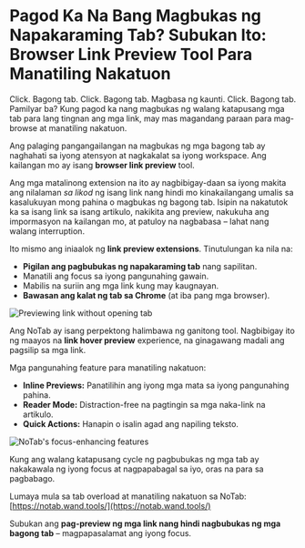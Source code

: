 # Pagod Ka Na Bang Magbukas ng Napakaraming Tab? Subukan Ito: Browser Link Preview Tool Para Manatiling Nakatuon

Click. Bagong tab. Click. Bagong tab. Magbasa ng kaunti. Click. Bagong tab. Pamilyar ba? Kung pagod ka nang magbukas ng walang katapusang mga tab para lang tingnan ang mga link, may mas magandang paraan para mag-browse at manatiling nakatuon.

Ang palaging pangangailangan na magbukas ng mga bagong tab ay naghahati sa iyong atensyon at nagkakalat sa iyong workspace. Ang kailangan mo ay isang **browser link preview** tool.

Ang mga matalinong extension na ito ay nagbibigay-daan sa iyong makita ang nilalaman *sa likod* ng isang link nang hindi mo kinakailangang umalis sa kasalukuyan mong pahina o magbukas ng bagong tab. Isipin na nakatutok ka sa isang link sa isang artikulo, nakikita ang preview, nakukuha ang impormasyon na kailangan mo, at patuloy na nagbabasa – lahat nang walang interruption.

Ito mismo ang iniaalok ng **link preview extensions**. Tinutulungan ka nila na:
*   **Pigilan ang pagbubukas ng napakaraming tab** nang sapilitan.
*   Manatili ang focus sa iyong pangunahing gawain.
*   Mabilis na suriin ang mga link kung may kaugnayan.
*   **Bawasan ang kalat ng tab sa Chrome** (at iba pang mga browser).

![Previewing link without opening tab](images/notab1.png)

Ang NoTab ay isang perpektong halimbawa ng ganitong tool. Nagbibigay ito ng maayos na **link hover preview** experience, na ginagawang madali ang pagsilip sa mga link.

Mga pangunahing feature para manatiling nakatuon:
*   **Inline Previews:** Panatilihin ang iyong mga mata sa iyong pangunahing pahina.
*   **Reader Mode:** Distraction-free na pagtingin sa mga naka-link na artikulo.
*   **Quick Actions:** Hanapin o isalin agad ang napiling teksto.

![NoTab's focus-enhancing features](images/notab2.png)

Kung ang walang katapusang cycle ng pagbubukas ng mga tab ay nakakawala ng iyong focus at nagpapabagal sa iyo, oras na para sa pagbabago.

Lumaya mula sa tab overload at manatiling nakatuon sa NoTab: [https://notab.wand.tools/](https://notab.wand.tools/)

Subukan ang **pag-preview ng mga link nang hindi nagbubukas ng mga bagong tab** – magpapasalamat ang iyong focus.
